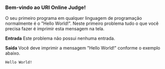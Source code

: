 ### Bem-vindo ao URI Online Judge!

O seu primeiro programa em qualquer linguagem de programação normalmente é o "Hello World!". Neste primeiro problema tudo o que você precisa fazer é imprimir esta mensagem na tela.


**Entrada**
Este problema não possui nenhuma entrada.

**Saída**
Você deve imprimir a mensagem "Hello World!" conforme o exemplo abaixo.
```
Hello World! 
```